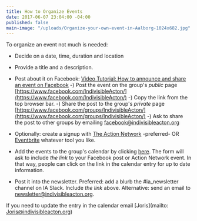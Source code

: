 ```yaml
---
title: How to Organize Events
date: 2017-06-07 23:04:00 -04:00
published: false
main-image: "/uploads/Organize-your-own-event-in-Aalborg-1024x682.jpg"
---
```


To organize an event not much is needed:

* Decide on a date, time, duration and location

* Provide a title and a description.

* Post about it on Facebook:
[Video Tutorial: How to announce and share an event on Facebook](https://youtu.be/Pt8IsVoY8ts)
  -) Post the event on the group's *public* page [https://www.facebook.com/IndivisibleActon/](https://www.facebook.com/IndivisibleActon/)
  -) Copy the link from the top browser bar.
  -) Share the post to the group's *private* page
[https://www.facebook.com/groups/IndivisibleActon/](https://www.facebook.com/groups/IndivisibleActon/)
  -) Ask to share the post to other groups by emailing facebook@indivisibleacton.org 

* Optionally: create a signup with [The Action Network](http://actionnetwork.org) -preferred- OR [Eventbrite](http://eventbrite.com) whatever tool you like.

* Add the events to the group's calendar by clicking [here](https://docs.google.com/forms/d/e/1FAIpQLSceZqvFrTjQSVDc-NH12WPMV0vHF853zF3NPtmIQCNzIHcqjw/viewform).
The form will ask to include *the link* to your Facebook post or Action Network event. In that way, people can click on the link in the calendar entry for up to date information.

* Post it into the newsletter. 
Preferred: add a blurb the #ia_newsletter channel on IA Slack. Include *the link* above.
Alternative: send an email to newsletter@indivisibleacton.org.

If you need to update the entry in the calendar email \[Joris\](mailto: Joris@indivisibleacton.org)